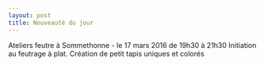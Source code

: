 ```yaml
---
layout: post
title: Nouveauté du jour
---
```


Ateliers feutre à Sommethonne - le 17 mars 2016 de 19h30 à 21h30 Initiation au feutrage à plat. Création de petit tapis uniques et colorés